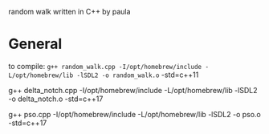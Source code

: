 random walk written in C++ by paula

# General
to compile: `g++ random_walk.cpp -I/opt/homebrew/include -L/opt/homebrew/lib -lSDL2 -o random_walk.o` -std=c++11

g++ delta_notch.cpp -I/opt/homebrew/include -L/opt/homebrew/lib -lSDL2 -o delta_notch.o -std=c++17


g++ pso.cpp -I/opt/homebrew/include -L/opt/homebrew/lib -lSDL2 -o pso.o -std=c++17

